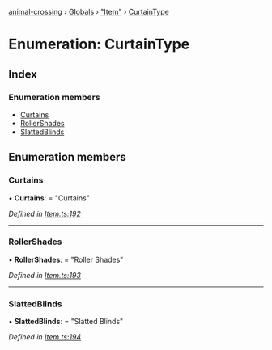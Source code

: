 [animal-crossing](../README.md) › [Globals](../globals.md) › ["Item"](../modules/_item_.md) › [CurtainType](_item_.curtaintype.md)

# Enumeration: CurtainType

## Index

### Enumeration members

* [Curtains](_item_.curtaintype.md#curtains)
* [RollerShades](_item_.curtaintype.md#rollershades)
* [SlattedBlinds](_item_.curtaintype.md#slattedblinds)

## Enumeration members

###  Curtains

• **Curtains**: = "Curtains"

*Defined in [Item.ts:192](https://github.com/Norviah/animal-crossing/blob/267b9fa/module/types/Item.ts#L192)*

___

###  RollerShades

• **RollerShades**: = "Roller Shades"

*Defined in [Item.ts:193](https://github.com/Norviah/animal-crossing/blob/267b9fa/module/types/Item.ts#L193)*

___

###  SlattedBlinds

• **SlattedBlinds**: = "Slatted Blinds"

*Defined in [Item.ts:194](https://github.com/Norviah/animal-crossing/blob/267b9fa/module/types/Item.ts#L194)*
